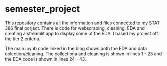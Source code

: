 # semester_project
This repository contains all the information and files connected to my STAT 386 final porject. There is code for webscraping, cleaning, EDA and creating a streamlit app to display some of the EDA. I based my project off the tier 2 criteria. 

The main.ipynb code linked in the blog shows both the EDA and data colection/cleaning. The collectiona and cleaning is shown in lines 1 - 23 and the EDA code is shown in lines 24 - 43.
